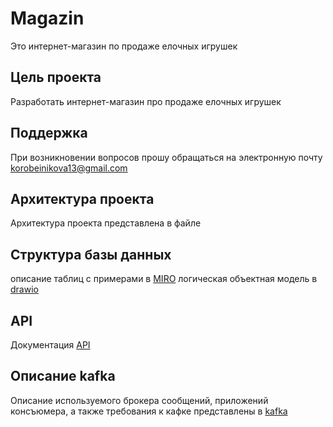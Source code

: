 # Magazin
Это интернет-магазин по продаже елочных игрушек
## Цель проекта
Разработать интернет-магазин про продаже елочных игрушек
## Поддержка
При возникновении вопросов прошу обращаться на электронную почту korobeinikova13@gmail.com
## Архитектура проекта
Архитектура проекта представлена в файле 
## Структура базы данных
описание таблиц с примерами в [MIRO](https://miro.com/app/board/uXjVL3TQu1g=/)
логическая объектная модель в [drawio](https://app.diagrams.net/?libs=general;uml#G1Rw_4Aqg6tOkqc_uTIdBHKmdDo5FHxmle#%7B%22pageId%22%3A%22b520641d-4fe3-3701-9064-5fc419738815%22%7D) 
## API
Документация [API](https://app.swaggerhub.com/apis/KOROBEINIKOVA13_1/Kor/1.0.0#/economist/post_clients) 
## Описание kafka
Описание используемого брокера сообщений, приложений консъюмера, а также требования к кафке представлены в [kafka](https://docs.google.com/spreadsheets/d/1sUG5s3HhB3LFRVLDiuyx2Dlz1wKBf65CMi_0m9FXA_o/edit?gid=212512323#gid=212512323)

